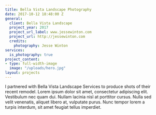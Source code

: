 ```yaml
---
title: Bella Vista Landscape Photography
date: 2017-10-12 18:48:00 Z
general:
  client: Bella Vista Landscape
  project_year: 2017
  project_url_label: www.jessewinton.com
  project_url: http://jessewinton.com
  credits:
    photography: Jesse Winton
services:
  is_photography: true
project_content:
- type: full-width-image
  image: "/uploads/hero.jpg"
layout: projects
---
```


I partnered with Bella Vista Landscape Services to produce shots of their recent remodel. Lorem ipsum dolor sit amet, consectetur adipiscing elit. Vestibulum nec quam dui. Nullam lacinia nisl at porttitor cursus. Nulla sed velit venenatis, aliquet libero at, vulputate purus. Nunc tempor lorem a turpis interdum, sit amet feugiat tellus imperdiet.